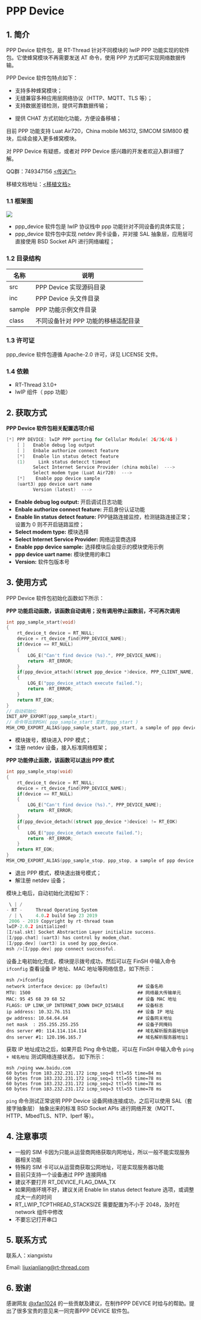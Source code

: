 # PPP Device

## 1. 简介

PPP Device 软件包，是 RT-Thread 针对不同模块的 lwIP PPP 功能实现的软件包。它使蜂窝模块不再需要发送 AT 命令，使用 PPP 方式即可实现网络数据传输。

PPP Device 软件包特点如下：

- 支持多种蜂窝模块；
- 无缝兼容多种应用层网络协议（HTTP、MQTT、TLS 等）；
- 支持数据差错检测，提供可靠数据传输；

* 提供 CHAT 方式初始化功能，方便设备移植；

目前 PPP 功能支持 Luat Air720，China mobile M6312,  SIMCOM SIM800 模块，后续会接入更多蜂窝模块。



对 PPP Device 有疑惑，或者对 PPP Device 感兴趣的开发者欢迎入群详细了解。

QQ群：749347156 [<传送门>](https://jq.qq.com/?_wv=1027&k=5KcuPGI)

移植文档地址：[<移植文档>](./docs/port.md)

### 1.1 框架图

![](docs/figures/ppp_frame.jpg)

- ppp_device 软件包是 lwIP 协议栈中 ppp 功能针对不同设备的具体实现；
- ppp_device 软件包中实现 netdev 网卡设备，并对接 SAL 抽象层，应用层可直接使用 BSD Socket API 进行网络编程；

### 1.2 目录结构

| 名称 | 说明 |
| ---- | ---- |
| src | PPP Device 实现源码目录 |
| inc | PPP Device 头文件目录 |
| sample | PPP 功能示例文件目录 |
| class | 不同设备针对 PPP 功能的移植适配目录 |

### 1.3 许可证

ppp_device 软件包遵循 Apache-2.0 许可，详见 LICENSE 文件。

### 1.4 依赖

- RT-Thread 3.1.0+
- lwIP 组件（ ppp 功能）

## 2. 获取方式

**PPP Device 软件包相关配置选项介绍**


```c
[*] PPP DEVICE: lwIP PPP porting for Cellular Module( 2G/3G/4G )
    [ ]   Enable debug log output
    [ ]   Enbale authorize connect feature
    [*]   Enable lin status detect feature
    (1)     Link status detecct timeout
          Select Internet Service Provider (china mobile)  --->
          Select modem type (Luat Air720)  --->
    [*]    Enable ppp device sample
    (uart3) ppp device uart name
          Version (latest)  --->
```
- **Enable debug log output:** 开启调试日志功能
- **Enbale authorize connect feature:** 开启身份认证功能
- **Enable lin status detect feature:** PPP链路连接监控，检测链路连接正常；设置为 0 则不开启链路监控；
- **Select modem type:** 模块选择
- **Select Internet Service Provider:** 网络运营商选择
- **Enable ppp device sample:**  选择模块后会提示的模块使用示例
- **ppp device uart name:** 模块使用的串口
- **Version:** 软件包版本号

## 3. 使用方式

PPP Device 软件包初始化函数如下所示：

**PPP 功能启动函数，该函数自动调用；没有调用停止函数前，不可再次调用**

```c
int ppp_sample_start(void)
{
    rt_device_t device = RT_NULL;
    device = rt_device_find(PPP_DEVICE_NAME);
    if(device == RT_NULL)
    {
        LOG_E("Can't find device (%s).", PPP_DEVICE_NAME);
        return -RT_ERROR;
    }
    if(ppp_device_attach((struct ppp_device *)device, PPP_CLIENT_NAME, RT_NULL) != RT_EOK)
    {
        LOG_E("ppp_device_attach execute failed.");
        return -RT_ERROR;
    }
    return RT_EOK;
}
// 自动初始化
INIT_APP_EXPORT(ppp_sample_start);
// 命令导出到MSH( ppp_sample_start 变更为ppp_start )
MSH_CMD_EXPORT_ALIAS(ppp_sample_start, ppp_start, a sample of ppp device  for dailing to network);
```

* 模块拨号，模块进入 PPP 模式；
* 注册 netdev 设备，接入标准网络框架；

**PPP 功能停止函数，该函数可以退出 PPP 模式**

```c
int ppp_sample_stop(void)
{
    rt_device_t device = RT_NULL;
    device = rt_device_find(PPP_DEVICE_NAME);
    if(device == RT_NULL)
    {
        LOG_E("Can't find device (%s).", PPP_DEVICE_NAME);
        return -RT_ERROR;
    }
    if(ppp_device_detach((struct ppp_device *)device) != RT_EOK)
    {
        LOG_E("ppp_device_detach execute failed.");
        return -RT_ERROR;
    }
    return RT_EOK;
}
MSH_CMD_EXPORT_ALIAS(ppp_sample_stop, ppp_stop, a sample of ppp device for turning off network);
```

* 退出 PPP 模式，模块退出拨号模式；
* 解注册 netdev 设备；

模块上电后，自动初始化流程如下：

```c
 \ | /
- RT -     Thread Operating System
 / | \     4.0.2 build Sep 23 2019
 2006 - 2019 Copyright by rt-thread team
lwIP-2.0.2 initialized!
[I/sal.skt] Socket Abstraction Layer initialize success.
[I/ppp.chat] (uart3) has control by modem_chat.
[I/ppp.dev] (uart3) is used by ppp_device.
msh />[I/ppp.dev] ppp connect successful.
```

设备上电初始化完成，模块提示拨号成功，然后可以在 FinSH 中输入命令 `ifconfig` 查看设备 IP 地址、MAC 地址等网络信息，如下所示：

```shell
msh />ifconfig
network interface device: pp (Default)           ## 设备名称
MTU: 1500                                        ## 网络最大传输单元
MAC: 95 45 68 39 68 52                           ## 设备 MAC 地址
FLAGS: UP LINK_UP INTERNET_DOWN DHCP_DISABLE     ## 设备标志
ip address: 10.32.76.151                         ## 设备 IP 地址
gw address: 10.64.64.64                          ## 设备网关地址
net mask  : 255.255.255.255                      ## 设备子网掩码
dns server #0: 114.114.114.114                   ## 域名解析服务器地址0
dns server #1: 120.196.165.7                     ## 域名解析服务器地址1
```

获取 IP 地址成功之后，如果开启 Ping 命令功能，可以在 FinSH 中输入命令 `ping + 域名地址` 测试网络连接状态， 如下所示：

```shell
msh />ping www.baidu.com
60 bytes from 183.232.231.172 icmp_seq=0 ttl=55 time=84 ms
60 bytes from 183.232.231.172 icmp_seq=1 ttl=55 time=78 ms
60 bytes from 183.232.231.172 icmp_seq=2 ttl=55 time=78 ms
60 bytes from 183.232.231.172 icmp_seq=3 ttl=55 time=78 ms
```

`ping` 命令测试正常说明 PPP Device 设备网络连接成功，之后可以使用 SAL（套接字抽象层） 抽象出来的标准 BSD Socket APIs 进行网络开发（MQTT、HTTP、MbedTLS、NTP、Iperf 等）。

## 4. 注意事项

* 一般的 SIM 卡因为只能从运营商网络获取内网地址，所以一般不能实现服务器相关功能
* 特殊的 SIM 卡可以从运营商获取公网地址，可是实现服务器功能
* 目前只支持一个设备通过 PPP 连接网络
* 建议不要打开 RT_DEVICE_FLAG_DMA_TX
* 如果网络环境不好，建议关闭 Enable lin status detect feature 选项，或调整成大一点的时间
* RT_LWIP_TCPTHREAD_STACKSIZE 需要配置为不小于 2048，及时在 network 组件中修改
* 不要忘记打开串口

## 5. 联系方式

联系人：xiangxistu

Email: liuxianliang@rt-thread.com

## 6. 致谢

感谢网友 [@xfan1024](https://github.com/xfan1024) 的一些贡献及建议，在制作PPP DEVICE 时给与的帮助。提出了很多宝贵的意见来一同完善PPP DEVICE 软件包。